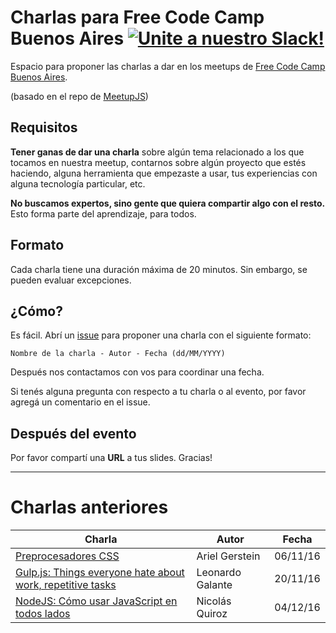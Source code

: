 # Charlas para Free Code Camp Buenos Aires [![Unite a nuestro Slack!](https://freecodecampba.herokuapp.com/badge.svg)](http://freecodecampba.org/chat)
Espacio para proponer las charlas a dar en los meetups de [Free Code Camp Buenos Aires](https://www.freecodecampba.org).

(basado en el repo de [MeetupJS](https://github.com/meetupjs-ar/charlas/))


## Requisitos
**Tener ganas de dar una charla** sobre algún tema relacionado a los que tocamos en nuestra meetup, contarnos sobre algún proyecto que estés haciendo, alguna herramienta que empezaste a usar, tus experiencias con alguna tecnología particular, etc.

**No buscamos expertos, sino gente que quiera compartir algo con el resto.** Esto forma parte del aprendizaje, para todos.

## Formato
Cada charla tiene una duración máxima de 20 minutos. Sin embargo, se pueden evaluar excepciones.

## ¿Cómo?
Es fácil. Abrí un [issue](https://github.com/FreeCodeCampBA/lightning-talks/) para proponer una charla con el siguiente formato:

`Nombre de la charla - Autor - Fecha (dd/MM/YYYY)`

Después nos contactamos con vos para coordinar una fecha.

Si tenés alguna pregunta con respecto a tu charla o al evento, por favor agregá un comentario en el issue.

## Después del evento
Por favor compartí una **URL** a tus slides. Gracias!

---

# Charlas anteriores

| Charla                                                                  | Autor         | Fecha |
| -------------                                                           | ------------- | ----- |
| <a href="https://goo.gl/3NaQMx" target="_blank">Preprocesadores CSS</a> | Ariel Gerstein | 06/11/16 |
| <a href="https://goo.gl/38mJub" target="_blank">Gulp.js: Things everyone hate about work, repetitive tasks </a> | Leonardo Galante       | 20/11/16 |
| <a href="https://goo.gl/oKugww" target="_blank">NodeJS: Cómo usar JavaScript en todos lados</a> | Nicolás Quiroz | 04/12/16 |
